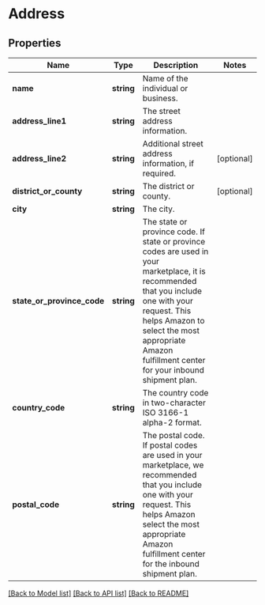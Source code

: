 # Address

## Properties
Name | Type | Description | Notes
------------ | ------------- | ------------- | -------------
**name** | **string** | Name of the individual or business. | 
**address_line1** | **string** | The street address information. | 
**address_line2** | **string** | Additional street address information, if required. | [optional] 
**district_or_county** | **string** | The district or county. | [optional] 
**city** | **string** | The city. | 
**state_or_province_code** | **string** | The state or province code.  If state or province codes are used in your marketplace, it is recommended that you include one with your request. This helps Amazon to select the most appropriate Amazon fulfillment center for your inbound shipment plan. | 
**country_code** | **string** | The country code in two-character ISO 3166-1 alpha-2 format. | 
**postal_code** | **string** | The postal code.  If postal codes are used in your marketplace, we recommended that you include one with your request. This helps Amazon select the most appropriate Amazon fulfillment center for the inbound shipment plan. | 

[[Back to Model list]](../README.md#documentation-for-models) [[Back to API list]](../README.md#documentation-for-api-endpoints) [[Back to README]](../README.md)


